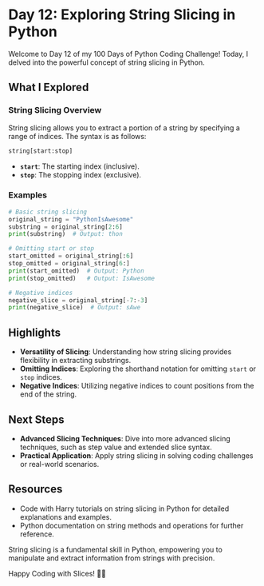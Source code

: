 # Day 12: Exploring String Slicing in Python

Welcome to Day 12 of my 100 Days of Python Coding Challenge! Today, I delved into the powerful concept of string slicing in Python.

## What I Explored

### String Slicing Overview
String slicing allows you to extract a portion of a string by specifying a range of indices. The syntax is as follows:
```python
string[start:stop]
```

- **`start`**: The starting index (inclusive).
- **`stop`**: The stopping index (exclusive).

### Examples
```python
# Basic string slicing
original_string = "PythonIsAwesome"
substring = original_string[2:6]
print(substring)  # Output: thon

# Omitting start or stop
start_omitted = original_string[:6]
stop_omitted = original_string[6:]
print(start_omitted)  # Output: Python
print(stop_omitted)   # Output: IsAwesome

# Negative indices
negative_slice = original_string[-7:-3]
print(negative_slice)  # Output: sAwe
```

## Highlights
- **Versatility of Slicing**: Understanding how string slicing provides flexibility in extracting substrings.
- **Omitting Indices**: Exploring the shorthand notation for omitting `start` or `stop` indices.
- **Negative Indices**: Utilizing negative indices to count positions from the end of the string.

## Next Steps
- **Advanced Slicing Techniques**: Dive into more advanced slicing techniques, such as step value and extended slice syntax.
- **Practical Application**: Apply string slicing in solving coding challenges or real-world scenarios.

## Resources
- Code with Harry tutorials on string slicing in Python for detailed explanations and examples.
- Python documentation on string methods and operations for further reference.

String slicing is a fundamental skill in Python, empowering you to manipulate and extract information from strings with precision.

Happy Coding with Slices! 🍰✨

